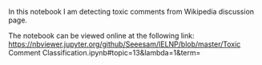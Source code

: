In this notebook I am detecting toxic comments from Wikipedia discussion page.



The notebook can be viewed online at the following link: https://nbviewer.jupyter.org/github/Seeesam/IELNP/blob/master/Toxic Comment Classification.ipynb#topic=13&lambda=1&term=

